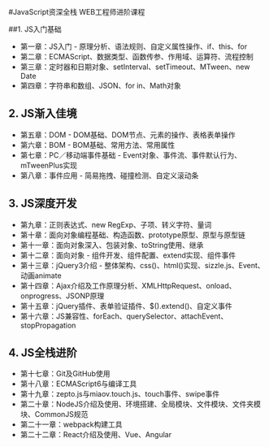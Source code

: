 #JavaScript资深全栈 WEB工程师进阶课程

##1. JS入门基础

+ 第一章：JS入门 - 原理分析、语法规则、自定义属性操作、if、this、for
+ 第二章：ECMAScript、数据类型、函数传参、作用域、运算符、流程控制
+ 第三章：定时器和日期对象、setInterval、setTimeout、MTween、new Date
+ 第四章：字符串和数组、JSON、for in、Math对象

## 2. JS渐入佳境

+ 第五章：DOM - DOM基础、DOM节点、元素的操作、表格表单操作
+ 第六章：BOM - BOM基础、常用方法、常用属性
+ 第七章：PC／移动端事件基础 - Event对象、事件流、事件默认行为、mTweenPlus实现
+ 第八章：事件应用 - 简易拖拽、碰撞检测、自定义滚动条

## 3. JS深度开发

+ 第九章：正则表达式、new RegExp、子项、转义字符、量词
+ 第十章：面向对象编程基础、构造函数、prototype原型、原型与原型链
+ 第十一章：面向对象深入、包装对象、toString使用、继承
+ 第十二章：面向对象 - 组件开发、组件配置、extend实现、组件事件
+ 第十三章：jQuery3介绍 - 整体架构、css()、html()实现、sizzle.js、Event、动画animate
+ 第十四章：Ajax介绍及工作原理分析、XMLHttpRequest、onload、onprogress、JSONP原理
+ 第十五章：jQuery插件、表单验证插件、$().extend()、自定义事件
+ 第十六章：JS兼容性、forEach、querySelector、attachEvent、stopPropagation

## 4. JS全栈进阶

+ 第十七章：Git及GitHub使用
+ 第十八章：ECMAScript6与编译工具
+ 第十九章：zepto.js与miaov.touch.js、touch事件、swipe事件
+ 第二十章：NodeJS介绍及使用、环境搭建、全局模块、文件模块、文件夹模块、CommonJS规范
+ 第二十一章：webpack构建工具
+ 第二十二章：React介绍及使用、Vue、Angular

